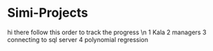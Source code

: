 # Simi-Projects
hi there
follow this order to track the progress \n
1 Kala 
2 managers
3 connecting to sql server
4 polynomial regression

